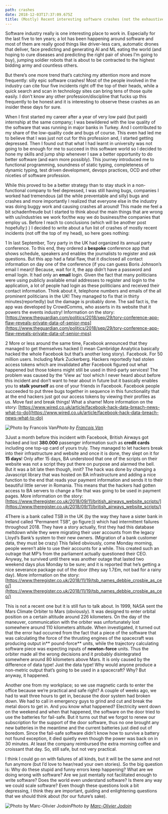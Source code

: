 ```yaml
---
path: crashes
date: 2018-12-03T17:37:09.675Z
title: (Mostly) Recent interesting software crashes (not the exhaustive list)
---
```


Software industry really is one interesting place to work in. Especially for the last five to ten years; a lot has been happening around software and most of them are really good things like driver-less cars, automatic drones that deliver, face predicting and generating AI and ML eating the world (and hoping to cure diseases and predicting the right pair of shoes I’m going to buy), jumping soldier robots that is about to be contracted to the highest bidding army and countless others.

But there’s one more trend that’s catching my attention more and more frequently: silly epic software crashes! Most of the people involved in the industry can cite four five incidents right off the top of their heads, while a quick search and scan in technology sites can bring tens of those quite easily. I don’t know any other profession/discipline that fucks up this frequently to be honest and it is interesting to observe these crashes as an insider these days for sure.

When I first started my career after a year of very low paid (but paid) internship at the same company; I was bewildered with the low quality of the software that was running in major banks in Turkey. And I contributed to my share of the low-quality code and bugs of course. This even had led me to believe that I was just not cut for this profession and, I started getting depressed. Then I found out that what I had learnt in university was not going to be enough for me to succeed in this software world so I decided to hone my skills and jump ship whenever I saw a better opportunity to do better software (and earn more possibly). This journey introduced me to functional programming, soundness of static typing, completeness of dynamic typing, test driven development, devops practices, OCD and other niceties of software profession.

While this proved to be a better strategy than to stay stuck in a non-functional company to feel depressed, I was still having bugs, companies I worked had tremendous (all the while preventable and silly) bugs and crashes and more importantly I realized that everyone else in the industry was doing buggy work and causing crashes all around! This made me feel a bit schadenfreude but I started to think about the main things that are wrong with us/industries we work for/the way we do business/the companies that employ us. Before I reach to conclusions (which will be another post hopefully:) ) I decided to write about a fun list of crashes of mostly recent incidents (not off the top of my head), so here goes nothing:

1 In last September, Tory party in the UK had organized its annual party conference. To this end, they ordered a **bespoke** conference app that shows schedule, speakers and enables the journalists to register and ask questions. But this app had a fatal flaw, that it disclosed all contact information on day one of the conference (if you can guess Boris Johnson’s email I mean)! Because, wait for it, the app didn’t have a password and email login. It had only an **email** login. Given the fact that many politicians were using publicly available email addresses to register and login to the application, a lot of people had login as these politicians and received their contact information. Think about it, telephone numbers and emails of the all prominent politicians in the UK! They managed to fix that in thirty minutes(reportedly) but the damage is probably done. The sad fact is, the app was developed by CrowdComms, who asserts in its website that it powers the events industry! Information on the story: [https://www.theguardian.com/politics/2018/sep/29/tory-conference-app-flaw-reveals-private-data-of-senior-mps](https://www.theguardian.com/politics/2018/sep/29/tory-conference-app-flaw-reveals-private-data-of-senior-mps)

2 More or less around the same time, Facebook announced that they managed to get themselves hacked (I mean Cambridge Analytica basically hacked the whole Facebook but that’s another long story). Facebook. For 50 million users. Including Mark Zuckerberg. Hackers reportedly had stolen access tokens which are invalidated after Facebook figured out what happened but those tokens might still be used in third-party services! The problem was caused by the ‘View as’ tool which I never heard about before this incident and don’t want to hear about in future but it basically enables you to **stalk yourself** as one of your friends in Facebook. Facebook people succeeded to put three bugs together in sequence in this functionality that at the end hackers just got our access tokens by viewing their profiles as us. Move fast and break things! What a shame! More information on the story: [https://www.wired.co.uk/article/facebook-hack-data-breach-news-what-to-do](https://www.wired.co.uk/article/facebook-hack-data-breach-news-what-to-do)

![Photo by [Francois Van](https://unsplash.com/@francoisvanwyk?utm_source=medium&utm_medium=referral)](https://cdn-images-1.medium.com/max/6528/0*CO6RedZXI3jCOJu5)*Photo by [Francois Van](https://unsplash.com/@francoisvanwyk?utm_source=medium&utm_medium=referral)*

3Just a month before this incident with Facebook, British Airways got hacked and lost **380.000** passenger information such as **credit cards** including one top-up card of yours truly. They managed to let hackers break into their infrastructure and website and once it is done, they slept on it for **15 days**! Only after 15 days, BA understood that one of the scripts on their website was not a script they put there on purpose and alarmed the bell. But it was a bit late then though, innit? The hack was done by changing a Javascript library that was hosted on BA infrastructure and adding a nice function to the end that reads your payment information and sends it to their beautiful little server in Romania. This means that the hackers had gotten access to BA servers to change a file that was going to be used in payment pages. More information on the story: [https://www.theregister.co.uk/2018/09/11/british_airways_website_scripts/](https://www.theregister.co.uk/2018/09/11/british_airways_website_scripts/)

4There is a bank called TSB in the UK (by the way they have a sister bank in Ireland called “Permanent TSB”, go figure:)) which had intermittent failures throughout 2018. They have a story actually, first they had this database meltdown while they were migrating their user accounts from the legacy Lloyd’s Bank’s system to their new owners. (Migration of a bank customer data, they must be crazy) This failed obviously, come Monday morning, people weren’t able to use their accounts for a while. This created such an outrage that MP’s from the parliament actually questioned their CEO. Anyway, he survived until there was another outage that lasted two weekend days plus Monday to be sure; and it is reported that he’s getting a nice severance package out of the door (they say 1.7£m, not bad for a rainy day). More information on the story: [https://www.theregister.co.uk/2018/11/19/tsb_names_debbie_crosbie_as_ceo/](https://www.theregister.co.uk/2018/11/19/tsb_names_debbie_crosbie_as_ceo/)

This is not a recent one but it is still fun to talk about. In 1999, NASA sent the Mars Climate Orbiter to Mars (obviously). It was designed to enter orbital position on a certain altitude around 226 kilometers. On the day of the maneuver, communication with the orbiter was unfortunately lost somewhere around 110 kilometers altitude. When investigated, it turned out that the error had occurred from the fact that a piece of the software that was calculating the force of the thrusting engines of the spacecraft was producing output in** pound-force** units, while the trajectory calculating software piece was expecting inputs of **newton-force** units. Thus the orbiter made all the wrong decisions and it probably disintegrated somewhere around 80 kilometers above Mars. It is only caused by the difference of data type! Just the data type! Why would anyone produce a non-metric output that’s going to be used in a spacecraft? Why? But anyway, it happened.

Another one from my workplace; so we use magnetic cards to enter the office because we’re practical and safe right? A couple of weeks ago, we had to wait three hours to get in, because the door system had broken down. We had to call in emergency guys to grind and cut and break the metal doors to get in. And you know what happened? Electricity went down on the weekend and when that happened, the software on the door tried to use the batteries for fail-safe. But it turns out that we forgot to renew our subscription for the support of the door software, thus no one brought any new batteries in the meantime and the current batteries just died out of boredom. Since the fail-safe software didn’t know how to survive a battery not found exception, it died quietly even though the power was back on in 30 minutes. At least the company reimbursed the extra morning coffee and croissant that day. So, still safe, but not very practical.

I think I could go on with failures of all kinds, but it will be the same and not fun anymore (but I’d love to hear/read your own stories). So the big question is: Why do these stupid and funny errors keep happening? What are we doing wrong with software? Are we just mentally not facilitated enough to write software? Does the world even understand software? Is there any way we could scale software? Even though these questions look a bit depressing, I think they are important, guiding and enlightening questions that we should think about (for our future’s sake).

![Photo by [Marc-Olivier Jodoin](https://unsplash.com/@marcojodoin?utm_source=medium&utm_medium=referral)](https://cdn-images-1.medium.com/max/12032/0*5zEvqwQIPODhMUDI)*Photo by [Marc-Olivier Jodoin](https://unsplash.com/@marcojodoin?utm_source=medium&utm_medium=referral)*
